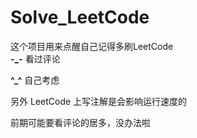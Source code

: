 # Solve_LeetCode
  这个项目用来点醒自己记得多刷LeetCode                                                                                                                                  
  **-_-**   看过评论
  
  **^_^**  自己考虑
  
  另外 LeetCode 上写注解是会影响运行速度的
  
  前期可能要看评论的居多，没办法啦
